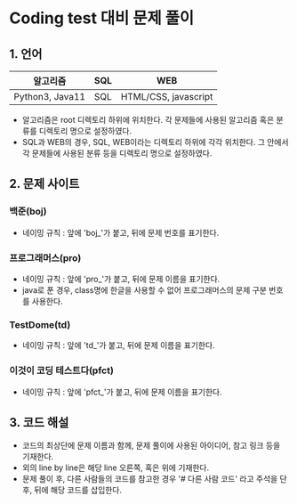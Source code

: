 # Coding test 대비 문제 풀이

## 1. 언어
|알고리즘|SQL|WEB|
|------|---|---|
|Python3, Java11|SQL|HTML/CSS, javascript|
* 알고리즘은 root 디렉토리 하위에 위치한다. 각 문제들에 사용된 알고리즘 혹은 분류를 디렉토리 명으로 설정하였다.
* SQL과 WEB의 경우, SQL, WEB이라는 디렉토리 하위에 각각 위치한다. 그 안에서 각 문제들에 사용된 분류 등을 디렉토리 명으로 설정하였다.

## 2. 문제 사이트
### 백준(boj)
* 네이밍 규칙 : 앞에 'boj_'가 붙고, 뒤에 문제 번호를 표기한다.
  
### 프로그래머스(pro)
* 네이밍 규칙 : 앞에 'pro_'가 붙고, 뒤에 문제 이름을 표기한다.
* java로 푼 경우, class명에 한글을 사용할 수 없어 프로그래머스의 문제 구분 번호를 사용한다.

### TestDome(td)
* 네이밍 규칙 : 앞에 'td_'가 붙고, 뒤에 문제 이름을 표기한다.

### 이것이 코딩 테스트다(pfct)
* 네이밍 규칙 : 앞에 'pfct_'가 붙고, 뒤에 문제 이름을 표기한다.

## 3. 코드 해설
* 코드의 최상단에 문제 이름과 함께, 문제 풀이에 사용된 아이디어, 참고 링크 등을 기재한다.
* 외의 line by line은 해당 line 오른쪽, 혹은 위에 기재한다.
* 문제 풀이 후, 다른 사람들의 코드를 참고한 경우 '# 다른 사람 코드' 라고 주석을 단 후, 뒤에 해당 코드를 삽입한다.
